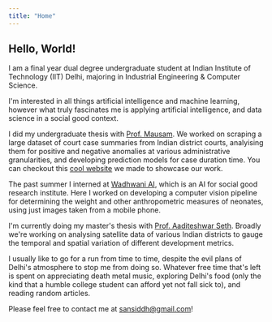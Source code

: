 ```yaml
---
title: "Home"
---
```


## Hello, World! 

I am a final year dual degree undergraduate student at Indian Institute of Technology (IIT) Delhi, majoring in Industrial Engineering & Computer Science. 

I'm interested in all things artificial intelligence and machine learning, however what truly fascinates me is applying artificial intelligence, and data science in a social good context.

I did my undergraduate thesis with [Prof. Mausam](http://cse.iitd.ernet.in/~mausam/). We worked on scraping a large dataset of court case summaries from Indian district courts, analyising them for positive and negative anomalies at various administrative granularities, and developing prediction models for case duration time. You can checkout this [cool website](btp_website/home) we made to showcase our work.

The past summer I interned at [Wadhwani AI](https://wadhwaniai.org/), which is an AI for social good research institute. Here I worked on developing a computer vision pipeline for determining the weight and other anthropometric measures of neonates, using just images taken from a mobile phone.

I'm currently doing my master's thesis with [Prof. Aaditeshwar Seth](http://www.cse.iitd.ernet.in/~aseth/). Broadly we're working on analysing satellite data of various Indian districts to gauge the temporal and spatial variation of different development metrics.

I usually like to go for a run from time to time, despite the evil plans of Delhi's atmosphere to stop me from doing so. Whatever free time that's left is spent on appreciating death metal music, exploring Delhi's food (only the kind that a humble college student can afford yet not fall sick to), and reading random articles. 

Please feel free to contact me at [sansiddh@gmail.com](mailto:sansiddh@gmail.com)!